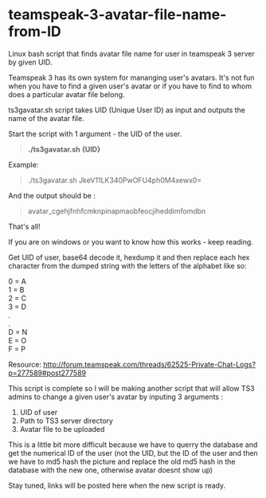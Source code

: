 # teamspeak-3-avatar-file-name-from-ID
Linux bash script that finds avatar file name for user in teamspeak 3 server by given UID.

Teamspeak 3 has its own system for mananging user's avatars. It's not fun when you have to find a given user's avatar or if you have to find to whom does a particular avatar file belong.

ts3gavatar.sh script takes UID (Unique User ID) as input and outputs the name of the avatar file.

Start the script with 1 argument - the UID of the user.


<blockquote><B>./ts3gavatar.sh {UID}</B></blockquote>


Example:

<blockquote>

./ts3gavatar.sh JkeV11LK340PwOFU4ph0M4xewx0=

</blockquote>

And the output should be :

<blockquote>avatar_cgehjfnhfcmknpinapmaobfeocjiheddimfomdbn</blockquote>


That's all!


If you are on windows or you want to know how this works - keep reading.



Get UID of user, base64 decode it, hexdump it and then replace each hex character from the dumped string with the letters of the alphabet like so:

0 = A <br>
1 = B <br>
2 = C <br>
3 = D <br>
. <br>
. <br>
D = N <br>
E = O <br>
F = P <br>


Resource: http://forum.teamspeak.com/threads/62525-Private-Chat-Logs?p=277589#post277589


This script is complete so I will be making another script that will allow TS3 admins to change a given user's avatar by inputing 3 arguments :

1. UID of user
2. Path to TS3 server directory
3. Avatar file to be uploaded


This is a little bit more difficult because we have to querry the database and get the numerical ID of the user (not the UID, but the ID of the user and then we have to md5 hash the picture and replace the old md5 hash in the database with the new one, otherwise avatar doesnt show up)

Stay tuned, links will be posted here when the new script is ready.

